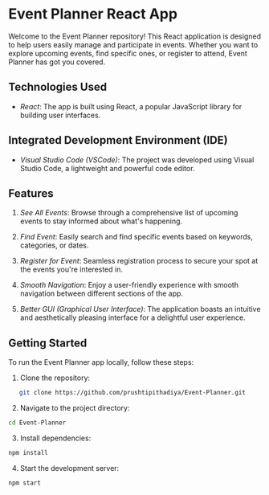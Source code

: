 # Event Planner React App

Welcome to the Event Planner repository! This React application is designed to help users easily manage and participate in events. Whether you want to explore upcoming events, find specific ones, or register to attend, Event Planner has got you covered.

## Technologies Used

- *React*: The app is built using React, a popular JavaScript library for building user interfaces.

## Integrated Development Environment (IDE)

- *Visual Studio Code (VSCode)*: The project was developed using Visual Studio Code, a lightweight and powerful code editor.

## Features

1. *See All Events*: Browse through a comprehensive list of upcoming events to stay informed about what's happening.

2. *Find Event*: Easily search and find specific events based on keywords, categories, or dates.

3. *Register for Event*: Seamless registration process to secure your spot at the events you're interested in.

4. *Smooth Navigation*: Enjoy a user-friendly experience with smooth navigation between different sections of the app.

5. *Better GUI (Graphical User Interface)*: The application boasts an intuitive and aesthetically pleasing interface for a delightful user experience.

## Getting Started

To run the Event Planner app locally, follow these steps:

1. Clone the repository:

```bash
   git clone https://github.com/prushtipithadiya/Event-Planner.git
```

2. Navigate to the project directory:

```bash
cd Event-Planner
```

3. Install dependencies:

```bash
npm install
```

4. Start the development server:

```bash
npm start
```
